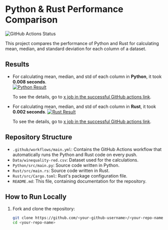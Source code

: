 # Python & Rust Performance Comparison

![GitHub Actions Status](https://github.com/aghakishiyeva/ids706-mini-project-8/workflows/main/badge.svg)

This project compares the performance of Python and Rust for calculating mean, median, and standard deviation for each column of a dataset.

## Results

- For calculating mean, median, and std of each column in **Python**, it took **0.008 seconds**. <br>
  [![Python Result](https://github.com/aghakishiyeva/ids706-mini-project-8/assets/78721466/a4cb6120-d33f-4942-a515-5829bd61e88d)]()

  
  To see the details, go to [x job in the successful GitHub actions link](your-github-actions-link-for-python-job).
  
- For calculating mean, median, and std of each column in **Rust**, it took **0.002 seconds**. 
  [![Rust Result](https://github.com/aghakishiyeva/ids706-mini-project-8/assets/78721466/90ddd636-58b0-4c86-ae3e-851053ccf0d3)]()

  To see the details, go to [x job in the successful GitHub actions link](your-github-actions-link-for-rust-job).
## Repository Structure

- `.github/workflows/main.yml`: Contains the GitHub Actions workflow that automatically runs the Python and Rust code on every push.
- `Data/winequality-red.csv`: Dataset used for the calculations.
- `Python/src/main.py`: Source code written in Python.
- `Rust/src/main.rs`: Source code written in Rust.
- `Rust/src/Cargo.toml`: Rust's package configuration file.
- `README.md`: This file, containing documentation for the repository.

## How to Run Locally

1. Fork and clone the repository:
   ```bash
   git clone https://github.com/<your-github-username>/<your-repo-name>.git
   cd <your-repo-name>
